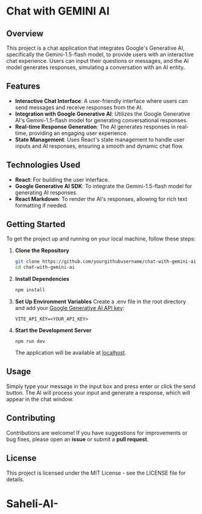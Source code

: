 # Chat with GEMINI AI

## Overview

This project is a chat application that integrates Google's Generative AI, specifically the Gemini-1.5-flash model, to provide users with an interactive chat experience. Users can input their questions or messages, and the AI model generates responses, simulating a conversation with an AI entity.

## Features

- **Interactive Chat Interface**: A user-friendly interface where users can send messages and receive responses from the AI.
- **Integration with Google Generative AI**: Utilizes the Google Generative AI's Gemini-1.5-flash model for generating conversational responses.
- **Real-time Response Generation**: The AI generates responses in real-time, providing an engaging user experience.
- **State Management**: Uses React's state management to handle user inputs and AI responses, ensuring a smooth and dynamic chat flow.

## Technologies Used

- **React**: For building the user interface.
- **Google Generative AI SDK**: To integrate the Gemini-1.5-flash model for generating AI responses.
- **React Markdown**: To render the AI's responses, allowing for rich text formatting if needed.

## Getting Started

To get the project up and running on your local machine, follow these steps:

1. **Clone the Repository**

   ```bash
   git clone https://github.com/yourgithubusername/chat-with-gemini-ai.git
   cd chat-with-gemini-ai
   ```
2. **Install Dependencies**
   ```bash
   npm install
   ```
4. **Set Up Environment Variables**
   Create a .env file in the root directory and add your [Google Generative AI API key](https://ai.google.dev/gemini-api/docs/api-key):
   ```env
   VITE_API_KEY=<YOUR_API_KEY>
   ```
5. **Start the Development Server**
   ```node
   npm run dev
   ```
   The application will be available at [localhost](https://localhost:5173).

## Usage

Simply type your message in the input box and press enter or click the send button. The AI will process your input and generate a response, which will appear in the chat window.

## Contributing

Contributions are welcome! If you have suggestions for improvements or bug fixes, please open an **issue** or submit a **pull request**.

## License

This project is licensed under the MIT License - see the LICENSE file for details.
# Saheli-AI-
